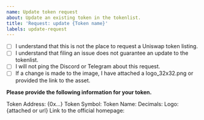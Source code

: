 ```yaml
---
name: Update token request
about: Update an existing token in the tokenlist.
title: 'Request: update {Token name}'
labels: update-request
---
```


- [ ] I understand that this is not the place to request a Uniswap token listing.
- [ ] I understand that filing an issue does not guarantee an update to the tokenlist.
- [ ] I will not ping the Discord or Telegram about this request.
- [ ] If a change is made to the image, I have attached a logo_32x32.png or provided the link to the asset.

**Please provide the following information for your token.**

Token Address: {0x...}
Token Symbol:
Token Name:
Decimals:
Logo: {attached or url}
Link to the official homepage:
